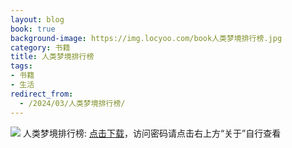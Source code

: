 ```yaml
---
layout: blog
book: true
background-image: https://img.locyoo.com/book人类梦境排行榜.jpg
category: 书籍
title: 人类梦境排行榜
tags:
- 书籍
- 生活
redirect_from:
  - /2024/03/人类梦境排行榜/
---
```

![](https://img.locyoo.com/book人类梦境排行榜.jpg)
人类梦境排行榜: <a name = "ref1" href="https://url18.ctfile.com/f/50983618-1345419175-52691f?p=3619">点击下载</a>，访问密码请点击右上方“关于”自行查看